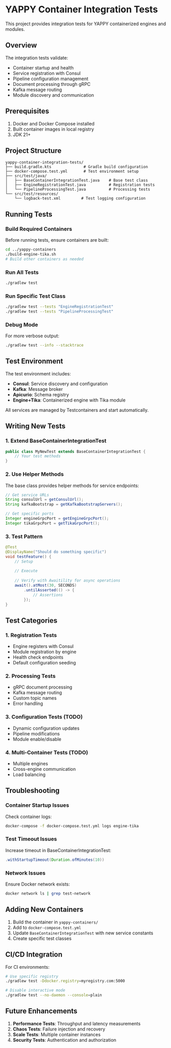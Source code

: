 # YAPPY Container Integration Tests

This project provides integration tests for YAPPY containerized engines and modules.

## Overview

The integration tests validate:
- Container startup and health
- Service registration with Consul
- Pipeline configuration management
- Document processing through gRPC
- Kafka message routing
- Module discovery and communication

## Prerequisites

1. Docker and Docker Compose installed
2. Built container images in local registry
3. JDK 21+

## Project Structure

```
yappy-container-integration-tests/
├── build.gradle.kts              # Gradle build configuration
├── docker-compose.test.yml       # Test environment setup
├── src/test/java/
│   ├── BaseContainerIntegrationTest.java    # Base test class
│   ├── EngineRegistrationTest.java          # Registration tests
│   └── PipelineProcessingTest.java          # Processing tests
└── src/test/resources/
    └── logback-test.xml         # Test logging configuration
```

## Running Tests

### Build Required Containers

Before running tests, ensure containers are built:

```bash
cd ../yappy-containers
./build-engine-tika.sh
# Build other containers as needed
```

### Run All Tests

```bash
./gradlew test
```

### Run Specific Test Class

```bash
./gradlew test --tests "EngineRegistrationTest"
./gradlew test --tests "PipelineProcessingTest"
```

### Debug Mode

For more verbose output:

```bash
./gradlew test --info --stacktrace
```

## Test Environment

The test environment includes:
- **Consul**: Service discovery and configuration
- **Kafka**: Message broker
- **Apicurio**: Schema registry
- **Engine+Tika**: Containerized engine with Tika module

All services are managed by Testcontainers and start automatically.

## Writing New Tests

### 1. Extend BaseContainerIntegrationTest

```java
public class MyNewTest extends BaseContainerIntegrationTest {
    // Your test methods
}
```

### 2. Use Helper Methods

The base class provides helper methods for service endpoints:

```java
// Get service URLs
String consulUrl = getConsulUrl();
String kafkaBootstrap = getKafkaBootstrapServers();

// Get specific ports
Integer engineGrpcPort = getEngineGrpcPort();
Integer tikaGrpcPort = getTikaGrpcPort();
```

### 3. Test Pattern

```java
@Test
@DisplayName("Should do something specific")
void testFeature() {
    // Setup
    
    // Execute
    
    // Verify with Awaitility for async operations
    await().atMost(30, SECONDS)
        .untilAsserted(() -> {
            // Assertions
        });
}
```

## Test Categories

### 1. Registration Tests
- Engine registers with Consul
- Module registration by engine
- Health check endpoints
- Default configuration seeding

### 2. Processing Tests
- gRPC document processing
- Kafka message routing
- Custom topic names
- Error handling

### 3. Configuration Tests (TODO)
- Dynamic configuration updates
- Pipeline modifications
- Module enable/disable

### 4. Multi-Container Tests (TODO)
- Multiple engines
- Cross-engine communication
- Load balancing

## Troubleshooting

### Container Startup Issues

Check container logs:
```bash
docker-compose -f docker-compose.test.yml logs engine-tika
```

### Test Timeout Issues

Increase timeout in BaseContainerIntegrationTest:
```java
.withStartupTimeout(Duration.ofMinutes(10))
```

### Network Issues

Ensure Docker network exists:
```bash
docker network ls | grep test-network
```

## Adding New Containers

1. Build the container in `yappy-containers/`
2. Add to `docker-compose.test.yml`
3. Update `BaseContainerIntegrationTest` with new service constants
4. Create specific test classes

## CI/CD Integration

For CI environments:

```bash
# Use specific registry
./gradlew test -Ddocker.registry=myregistry.com:5000

# Disable interactive mode
./gradlew test --no-daemon --console=plain
```

## Future Enhancements

1. **Performance Tests**: Throughput and latency measurements
2. **Chaos Tests**: Failure injection and recovery
3. **Scale Tests**: Multiple container instances
4. **Security Tests**: Authentication and authorization